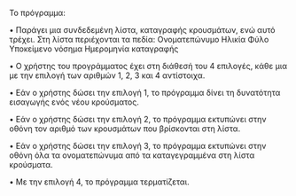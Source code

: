 To πρόγραμμα:

• Παράγει μια συνδεδεμένη λίστα, καταγραφής κρουσμάτων, ενώ αυτό τρέχει. 
Στη λίστα περιέχονται τα πεδία:
Ονοματεπώνυμο
Ηλικία
Φύλο
Υποκείμενο νόσημα
Ημερομηνία καταγραφής

• Ο χρήστης του προγράμματος έχει στη διάθεσή του 4 επιλογές, κάθε μια με την 
επιλογή των αριθμών 1, 2, 3 και 4 αντίστοιχα.

• Εάν ο χρήστης δώσει την επιλογή 1, το πρόγραμμα δίνει τη δυνατότητα 
εισαγωγής ενός νέου κρούσματος.

• Εάν ο χρήστης δώσει την επιλογή 2, το πρόγραμμα εκτυπώνει στην οθόνη τον 
αριθμό των κρουσμάτων που βρίσκονται στη λίστα.

• Εάν ο χρήστης δώσει την επιλογή 3, το πρόγραμμα εκτυπώνει στην οθόνη όλα 
τα ονοματεπώνυμα από τα καταγεγραμμένα στη λίστα κρούσματα.

• Με την επιλογή 4, το πρόγραμμα τερματίζεται.
